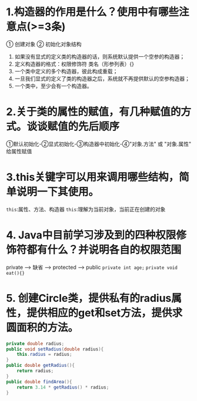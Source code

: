 # 1.构造器的作用是什么？使用中有哪些注意点(>=3条)
① 创建对象 ② 初始化对象结构 

1. 如果没有显式的定义类的构造器的话，则系统默认提供一个空参的构造器；
1. 定义构造器的格式：权限修饰符 类名（形参列表）{}
1. 一个类中定义的多个构造器，彼此构成重载；
1. 一旦我们显式的定义了类的构造器之后，系统就不再提供默认的空参构造器；
1. 一个类中，至少会有一个构造器。
# 2.关于类的属性的赋值，有几种赋值的方式。谈谈赋值的先后顺序
①默认初始化-②显式初始化-③构造器中初始化-④"对象.方法" 或 "对象.属性" 给属性赋值
# 3.this关键字可以用来调用哪些结构，简单说明一下其使用。
`this`:属性、方法、构造器
`this`:理解为当前对象，当前正在创建的对象
# 4. Java中目前学习涉及到的四种权限修饰符都有什么？并说明各自的权限范围
private --> 缺省 --> protected --> public
`private int age;`
`private void eat(){}`
# 5. 创建Circle类，提供私有的radius属性，提供相应的get和set方法，提供求圆面积的方法。
```java
private double radius;
public void setRadius(double radius){
	this.radius = radius;
}
public double getRadius(){
	return radius;
}
public double findArea(){
	return 3.14 * getRadius() * radius;
}
```






​

